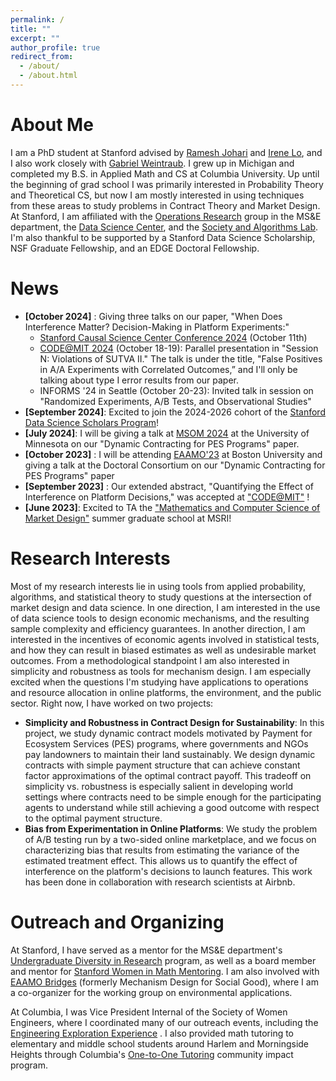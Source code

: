 ```yaml
---
permalink: /
title: ""
excerpt: ""
author_profile: true
redirect_from: 
  - /about/
  - /about.html
---
```


<!-- Google tag (gtag.js) -->
<script async src="https://www.googletagmanager.com/gtag/js?id=G-4RGB5WX9E4"></script>
<script>
  window.dataLayer = window.dataLayer || [];
  function gtag(){dataLayer.push(arguments);}
  gtag('js', new Date());

  gtag('config', 'G-4RGB5WX9E4');
</script>

# About Me

I am a PhD student at Stanford advised by [Ramesh Johari](https://web.stanford.edu/~rjohari/) and [Irene Lo](https://sites.google.com/view/irene-lo/home?authuser=0), and I also work closely with [Gabriel Weintraub](https://gsb-faculty.stanford.edu/gabriel-weintraub/). I grew up in Michigan and completed my B.S. in Applied Math and CS at Columbia University. Up until the beginning of grad school I was primarily interested in Probability Theory and Theoretical CS, but now I am mostly interested in using techniques from these areas to study problems in Contract Theory and Market Design. At Stanford, I am affiliated with the [Operations Research](https://or.stanford.edu/) group in the MS&E department, the [Data Science Center](https://datascience.stanford.edu/about/about-stanford-data-science), and the [Society and Algorithms Lab](https://web.stanford.edu/group/soal/). I'm also thankful to be supported by a Stanford Data Science Scholarship, NSF Graduate Fellowship, and an EDGE Doctoral Fellowship.

# News
- **[October 2024]** : Giving three talks on our paper, "When Does Interference Matter? Decision-Making in Platform Experiments:"
    - [Stanford Causal Science Center Conference 2024](https://datascience.stanford.edu/events/causal-science-center/2024-causal-science-center-conference) (October 11th)
    - [CODE@MIT 2024](https://ide.mit.edu/events/code24/) (October 18-19): Parallel presentation in "Session N: Violations of SUTVA II." The talk is under the title, "False Positives in A/A Experiments with Correlated Outcomes,” and I'll only be talking about type I error results from our paper.
    - INFORMS '24 in Seattle (October 20-23): Invited talk in session on "Randomized Experiments, A/B Tests, and Observational Studies" 
- **[September 2024]**: Excited to join the 2024-2026 cohort of the [Stanford Data Science Scholars Program](https://datascience.stanford.edu/programs/stanford-data-science-scholars-program/program-details)!
- **[July 2024]**: I will be giving a talk at [MSOM 2024](https://msom2024.umn.edu/home) at the University of Minnesota on our "Dynamic Contracting for PES Programs" paper.
- **[October 2023]** : I will be attending [EAAMO'23](https://eaamo.org/) at Boston University and giving a talk at the Doctoral Consortium on our "Dynamic Contracting for PES Programs" paper
- **[September 2023]** : Our extended abstract, "Quantifying the Effect of Interference on Platform Decisions," was accepted at ["CODE@MIT"](https://ide.mit.edu/events/2023-conference-on-digital-experimentation-mit-codemit/) !
- **[June 2023]**: Excited to TA the ["Mathematics and Computer Science of Market Design"](https://www.slmath.org/summer-schools/1016) summer graduate school at MSRI!

  
# Research Interests
Most of my research interests lie in using tools from applied probability, algorithms, and statistical theory to study questions at the intersection of market design and data science. In one direction, I am interested in the use of data science tools to design economic mechanisms, and the resulting sample complexity and efficiency guarantees. In another direction, I am interested in the incentives of economic agents involved in statistical tests, and how they can result in biased estimates as well as undesirable market outcomes. From a methodological standpoint I am also interested in simplicity and robustness as tools for mechanism design. I am especially excited when the questions I'm studying have applications to operations and resource allocation in online platforms, the environment, and the public sector. Right now, I have worked on two projects:

- **Simplicity and Robustness in Contract Design for Sustainability**: In this project, we study dynamic contract models motivated by Payment for Ecosystem Services (PES) programs, where governments and NGOs pay landowners to maintain their land sustainably. We design dynamic contracts with simple payment structure that can achieve constant factor approximations of the optimal contract payoff. This tradeoff on simplicity vs. robustness is especially salient in developing world settings where contracts need to be simple enough for the participating agents to understand while still achieving a good outcome with respect to the optimal payment structure.
- **Bias from Experimentation in Online Platforms**: We study the problem of A/B testing run by a two-sided online marketplace, and we focus on characterizing bias that results from estimating the variance of the estimated treatment effect. This allows us to quantify the effect of interference on the platform's decisions to launch features. This work has been done in collaboration with research scientists at Airbnb.


# Outreach and Organizing
At Stanford, I have served as a mentor for the MS&E department's [Undergraduate Diversity in Research](https://msandedei.stanford.edu/diversity-research) program, as well as a board member and mentor for [Stanford Women in Math Mentoring](https://swimm.stanford.edu/). I am also involved with [EAAMO Bridges](https://bridges.eaamo.org/) (formerly Mechanism Design for Social Good), where I am a co-organizer for the working group on environmental applications.

At Columbia, I was Vice President Internal of the Society of Women Engineers, where I coordinated many of our outreach events, including the [Engineering Exploration Experience](http://www.seas.columbia.edu/swe/eee.html) . I also provided math tutoring to elementary and middle school students around Harlem and Morningside Heights through Columbia's [One-to-One Tutoring](https://www.communityimpact.columbia.edu/content/one-one-tutoring) community impact program.






